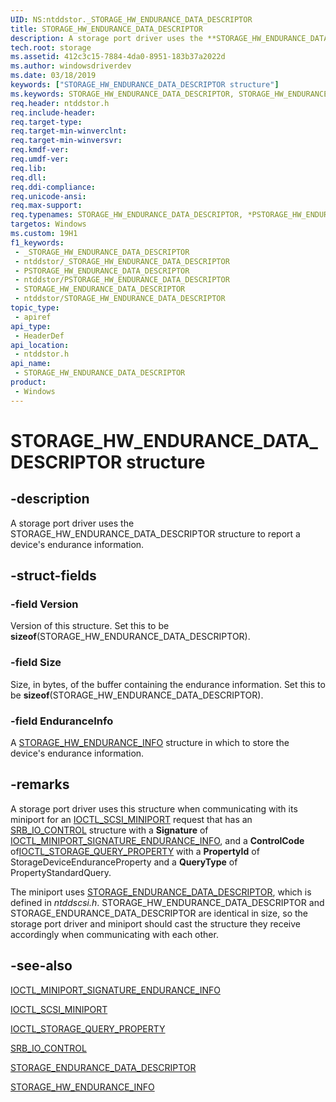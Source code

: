 ```yaml
---
UID: NS:ntddstor._STORAGE_HW_ENDURANCE_DATA_DESCRIPTOR
title: STORAGE_HW_ENDURANCE_DATA_DESCRIPTOR
description: A storage port driver uses the **STORAGE_HW_ENDURANCE_DATA_DESCRIPTOR** structure to report a device's endurance information.
tech.root: storage
ms.assetid: 412c3c15-7884-4da0-8951-183b37a2022d
ms.author: windowsdriverdev
ms.date: 03/18/2019
keywords: ["STORAGE_HW_ENDURANCE_DATA_DESCRIPTOR structure"]
ms.keywords: STORAGE_HW_ENDURANCE_DATA_DESCRIPTOR, STORAGE_HW_ENDURANCE_DATA_DESCRIPTOR, *PSTORAGE_HW_ENDURANCE_DATA_DESCRIPTOR, IOCTL_MINIPORT_ENDURANCE_INFO, IOCTL_SCSI_MINIPORT, STORAGE_HW_ENDURANCE_INFO, STORAGE_ENDURANCE_DATA_DESCRIPTOR
req.header: ntddstor.h
req.include-header: 
req.target-type: 
req.target-min-winverclnt: 
req.target-min-winversvr: 
req.kmdf-ver: 
req.umdf-ver: 
req.lib: 
req.dll: 
req.ddi-compliance: 
req.unicode-ansi: 
req.max-support: 
req.typenames: STORAGE_HW_ENDURANCE_DATA_DESCRIPTOR, *PSTORAGE_HW_ENDURANCE_DATA_DESCRIPTOR
targetos: Windows
ms.custom: 19H1
f1_keywords:
 - _STORAGE_HW_ENDURANCE_DATA_DESCRIPTOR
 - ntddstor/_STORAGE_HW_ENDURANCE_DATA_DESCRIPTOR
 - PSTORAGE_HW_ENDURANCE_DATA_DESCRIPTOR
 - ntddstor/PSTORAGE_HW_ENDURANCE_DATA_DESCRIPTOR
 - STORAGE_HW_ENDURANCE_DATA_DESCRIPTOR
 - ntddstor/STORAGE_HW_ENDURANCE_DATA_DESCRIPTOR
topic_type:
 - apiref
api_type:
 - HeaderDef
api_location:
 - ntddstor.h
api_name:
 - STORAGE_HW_ENDURANCE_DATA_DESCRIPTOR
product:
 - Windows
---
```


# STORAGE_HW_ENDURANCE_DATA_DESCRIPTOR structure


## -description

A storage port driver uses the STORAGE_HW_ENDURANCE_DATA_DESCRIPTOR structure to report a device's endurance information.

## -struct-fields

### -field Version

Version of this structure. Set this to be **sizeof**(STORAGE_HW_ENDURANCE_DATA_DESCRIPTOR).

### -field Size

Size, in bytes, of the buffer containing the endurance information. Set this to be **sizeof**(STORAGE_HW_ENDURANCE_DATA_DESCRIPTOR).

### -field EnduranceInfo

A [STORAGE_HW_ENDURANCE_INFO](ns-ntddstor-storage_hw_endurance_info.md) structure in which to store the device's endurance information.

## -remarks

A storage port driver uses this structure when communicating with its miniport for an [IOCTL_SCSI_MINIPORT](https://docs.microsoft.com/windows-hardware/drivers/ddi/ntddscsi/ni-ntddscsi-ioctl_scsi_miniport) request that has an [SRB_IO_CONTROL](https://docs.microsoft.com/windows-hardware/drivers/ddi/ntddscsi/ns-ntddscsi-_srb_io_control) structure with a **Signature** of [IOCTL_MINIPORT_SIGNATURE_ENDURANCE_INFO](https://docs.microsoft.com/windows-hardware/drivers/ddi/ntddscsi/ni-ntddscsi-ioctl_miniport_signature_endurance_info), and a **ControlCode** of[IOCTL_STORAGE_QUERY_PROPERTY](https://docs.microsoft.com/windows-hardware/drivers/ddi/ntddstor/ni-ntddstor-ioctl_storage_query_property) with a **PropertyId** of StorageDeviceEnduranceProperty and a **QueryType** of PropertyStandardQuery.

The miniport uses [STORAGE_ENDURANCE_DATA_DESCRIPTOR](../ntddscsi/ns-ntddscsi-storage_endurance_data_descriptor.md), which is defined in *ntddscsi.h*. STORAGE_HW_ENDURANCE_DATA_DESCRIPTOR and STORAGE_ENDURANCE_DATA_DESCRIPTOR are identical in size, so the storage port driver and miniport should cast the structure they receive accordingly when communicating with each other.

## -see-also

[IOCTL_MINIPORT_SIGNATURE_ENDURANCE_INFO](https://docs.microsoft.com/windows-hardware/drivers/ddi/ntddscsi/ni-ntddscsi-ioctl_miniport_signature_endurance_info)

[IOCTL_SCSI_MINIPORT](../ntddscsi/ni-ntddscsi-ioctl_scsi_miniport.md)

[IOCTL_STORAGE_QUERY_PROPERTY](https://docs.microsoft.com/windows-hardware/drivers/ddi/ntddstor/ni-ntddstor-ioctl_storage_query_property)

[SRB_IO_CONTROL](https://docs.microsoft.com/windows-hardware/drivers/ddi/ntddscsi/ns-ntddscsi-_srb_io_control)

[STORAGE_ENDURANCE_DATA_DESCRIPTOR](../ntddscsi/ns-ntddscsi-storage_endurance_data_descriptor.md)

[STORAGE_HW_ENDURANCE_INFO](ns-ntddstor-storage_hw_endurance_info.md)

